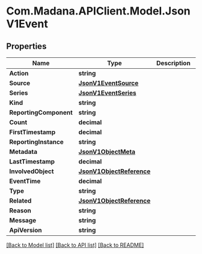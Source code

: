 
# Com.Madana.APIClient.Model.JsonV1Event

## Properties

Name | Type | Description | Notes
------------ | ------------- | ------------- | -------------
**Action** | **string** |  | [optional] 
**Source** | [**JsonV1EventSource**](JsonV1EventSource.md) |  | [optional] 
**Series** | [**JsonV1EventSeries**](JsonV1EventSeries.md) |  | [optional] 
**Kind** | **string** |  | [optional] 
**ReportingComponent** | **string** |  | [optional] 
**Count** | **decimal** |  | [optional] 
**FirstTimestamp** | **decimal** |  | [optional] 
**ReportingInstance** | **string** |  | [optional] 
**Metadata** | [**JsonV1ObjectMeta**](JsonV1ObjectMeta.md) |  | [optional] 
**LastTimestamp** | **decimal** |  | [optional] 
**InvolvedObject** | [**JsonV1ObjectReference**](JsonV1ObjectReference.md) |  | [optional] 
**EventTime** | **decimal** |  | [optional] 
**Type** | **string** |  | [optional] 
**Related** | [**JsonV1ObjectReference**](JsonV1ObjectReference.md) |  | [optional] 
**Reason** | **string** |  | [optional] 
**Message** | **string** |  | [optional] 
**ApiVersion** | **string** |  | [optional] 

[[Back to Model list]](../README.md#documentation-for-models)
[[Back to API list]](../README.md#documentation-for-api-endpoints)
[[Back to README]](../README.md)

